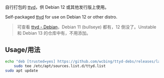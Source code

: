 自行打包的 [ttyd](https://github.com/tsl0922/ttyd)，供 Debian 12 或其他发行版上使用。

Self-packaged [ttyd](https://github.com/tsl0922/ttyd) for use on Debian 12 or other distro.

> 可查看 [ttyd - Debian](https://packages.debian.org/search?keywords=ttyd&searchon=names&suite=all&section=all)，Debian 11 (bullseye) 都有，12 倒没了。Unstable 和 Debian 13 的仓库中有，不用添加。

## Usage/用法

```sh
echo "deb [trusted=yes] https://github.com/wcbing/ttyd-debs/releases/latest/download ./" |
    sudo tee /etc/apt/sources.list.d/ttyd.list
sudo apt update
```